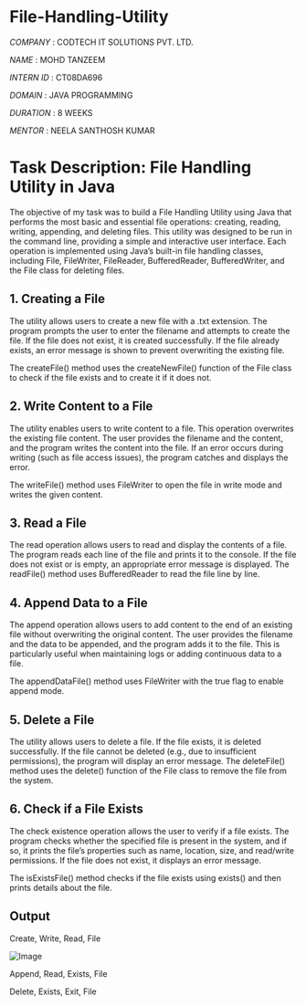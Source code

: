 # File-Handling-Utility

*COMPANY* : CODTECH IT SOLUTIONS PVT. LTD.

*NAME* : MOHD TANZEEM

*INTERN ID* : CT08DA696

*DOMAIN* : JAVA PROGRAMMING

*DURATION* : 8 WEEKS

*MENTOR* : NEELA SANTHOSH KUMAR

# Task Description: File Handling Utility in Java

The objective of my task was to build a File Handling Utility using Java that performs the most basic and essential file operations: creating, reading, writing, appending, and deleting files. This utility was designed to be run in the command line, providing a simple and interactive user interface. Each operation is implemented using Java’s built-in file handling classes, including File, FileWriter, FileReader, BufferedReader, BufferedWriter, and the File class for deleting files.

## 1. Creating a File
The utility allows users to create a new file with a .txt extension. The program prompts the user to enter the filename and attempts to create the file. If the file does not exist, it is created successfully. If the file already exists, an error message is shown to prevent overwriting the existing file.

The createFile() method uses the createNewFile() function of the File class to check if the file exists and to create it if it does not.

## 2. Write Content to a File
The utility enables users to write content to a file. This operation overwrites the existing file content. The user provides the filename and the content, and the program writes the content into the file. If an error occurs during writing (such as file access issues), the program catches and displays the error.

The writeFile() method uses FileWriter to open the file in write mode and writes the given content.

## 3. Read a File
The read operation allows users to read and display the contents of a file. The program reads each line of the file and prints it to the console. If the file does not exist or is empty, an appropriate error message is displayed. The readFile() method uses BufferedReader to read the file line by line.

## 4. Append Data to a File
The append operation allows users to add content to the end of an existing file without overwriting the original content. The user provides the filename and the data to be appended, and the program adds it to the file. This is particularly useful when maintaining logs or adding continuous data to a file.

The appendDataFile() method uses FileWriter with the true flag to enable append mode.

## 5. Delete a File
The utility allows users to delete a file. If the file exists, it is deleted successfully. If the file cannot be deleted (e.g., due to insufficient permissions), the program will display an error message. The deleteFile() method uses the delete() function of the File class to remove the file from the system.

## 6. Check if a File Exists
The check existence operation allows the user to verify if a file exists. The program checks whether the specified file is present in the system, and if so, it prints the file’s properties such as name, location, size, and read/write permissions. If the file does not exist, it displays an error message.

The isExistsFile() method checks if the file exists using exists() and then prints details about the file.


## Output

Create, Write, Read, File

![Image](https://github.com/user-attachments/assets/52dd0b3e-1fad-4301-9867-85898199316e)

Append, Read, Exists, File



Delete, Exists, Exit, File


